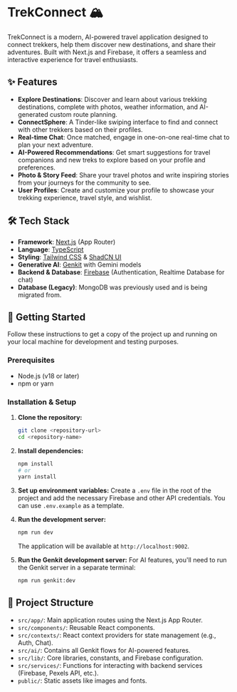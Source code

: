 # TrekConnect 🏔️

TrekConnect is a modern, AI-powered travel application designed to connect trekkers, help them discover new destinations, and share their adventures. Built with Next.js and Firebase, it offers a seamless and interactive experience for travel enthusiasts.

## ✨ Features

*   **Explore Destinations**: Discover and learn about various trekking destinations, complete with photos, weather information, and AI-generated custom route planning.
*   **ConnectSphere**: A Tinder-like swiping interface to find and connect with other trekkers based on their profiles.
*   **Real-time Chat**: Once matched, engage in one-on-one real-time chat to plan your next adventure.
*   **AI-Powered Recommendations**: Get smart suggestions for travel companions and new treks to explore based on your profile and preferences.
*   **Photo & Story Feed**: Share your travel photos and write inspiring stories from your journeys for the community to see.
*   **User Profiles**: Create and customize your profile to showcase your trekking experience, travel style, and wishlist.

## 🛠️ Tech Stack

*   **Framework**: [Next.js](https://nextjs.org/) (App Router)
*   **Language**: [TypeScript](https://www.typescriptlang.org/)
*   **Styling**: [Tailwind CSS](https://tailwindcss.com/) & [ShadCN UI](https://ui.shadcn.com/)
*   **Generative AI**: [Genkit](https://firebase.google.com/docs/genkit) with Gemini models
*   **Backend & Database**: [Firebase](https://firebase.google.com/) (Authentication, Realtime Database for chat)
*   **Database (Legacy)**: MongoDB was previously used and is being migrated from.

## 🚀 Getting Started

Follow these instructions to get a copy of the project up and running on your local machine for development and testing purposes.

### Prerequisites

*   Node.js (v18 or later)
*   npm or yarn

### Installation & Setup

1.  **Clone the repository:**
    ```bash
    git clone <repository-url>
    cd <repository-name>
    ```

2.  **Install dependencies:**
    ```bash
    npm install
    # or
    yarn install
    ```

3.  **Set up environment variables:**
    Create a `.env` file in the root of the project and add the necessary Firebase and other API credentials. You can use `.env.example` as a template.

4.  **Run the development server:**
    ```bash
    npm run dev
    ```
    The application will be available at `http://localhost:9002`.

5.  **Run the Genkit development server:**
    For AI features, you'll need to run the Genkit server in a separate terminal:
    ```bash
    npm run genkit:dev
    ```

## 📂 Project Structure

*   `src/app/`: Main application routes using the Next.js App Router.
*   `src/components/`: Reusable React components.
*   `src/contexts/`: React context providers for state management (e.g., Auth, Chat).
*   `src/ai/`: Contains all Genkit flows for AI-powered features.
*   `src/lib/`: Core libraries, constants, and Firebase configuration.
*   `src/services/`: Functions for interacting with backend services (Firebase, Pexels API, etc.).
*   `public/`: Static assets like images and fonts.
